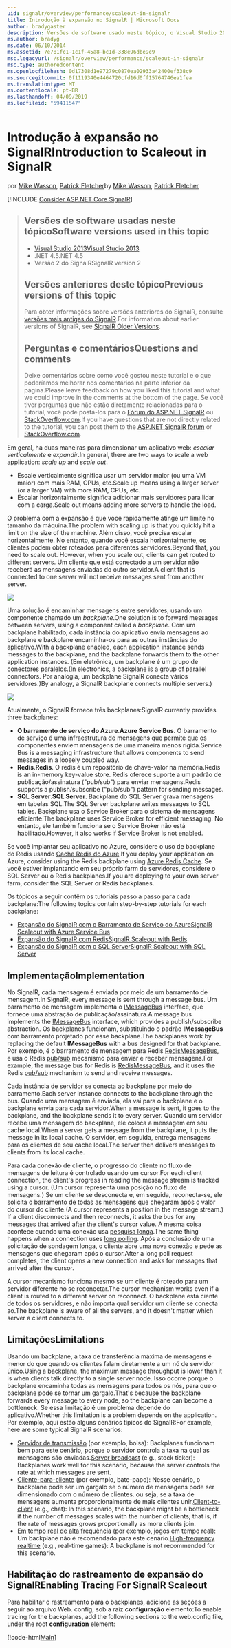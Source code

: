 ```yaml
---
uid: signalr/overview/performance/scaleout-in-signalr
title: Introdução à expansão no SignalR | Microsoft Docs
author: bradygaster
description: Versões de software usado neste tópico, o Visual Studio 2013 .NET 4.5 SignalR versões anteriores de versão 2 deste tópico para obter informações sobre versões anteriores do...
ms.author: bradyg
ms.date: 06/10/2014
ms.assetid: 7e781fc1-1c1f-45a8-bc1d-338e96dbe9c9
msc.legacyurl: /signalr/overview/performance/scaleout-in-signalr
msc.type: authoredcontent
ms.openlocfilehash: 0d17308d1e97279c0870ea02933a42400ef338c9
ms.sourcegitcommit: 0f1119340e4464720cfd16d0ff15764746ea1fea
ms.translationtype: MT
ms.contentlocale: pt-BR
ms.lasthandoff: 04/09/2019
ms.locfileid: "59411547"
---
```

# <a name="introduction-to-scaleout-in-signalr"></a><span data-ttu-id="34341-103">Introdução à expansão no SignalR</span><span class="sxs-lookup"><span data-stu-id="34341-103">Introduction to Scaleout in SignalR</span></span>

<span data-ttu-id="34341-104">por [Mike Wasson](https://github.com/MikeWasson), [Patrick Fletcher](https://github.com/pfletcher)</span><span class="sxs-lookup"><span data-stu-id="34341-104">by [Mike Wasson](https://github.com/MikeWasson), [Patrick Fletcher](https://github.com/pfletcher)</span></span>

[!INCLUDE [Consider ASP.NET Core SignalR](~/includes/signalr/signalr-version-disambiguation.md)]

> ## <a name="software-versions-used-in-this-topic"></a><span data-ttu-id="34341-105">Versões de software usadas neste tópico</span><span class="sxs-lookup"><span data-stu-id="34341-105">Software versions used in this topic</span></span>
>
>
> - [<span data-ttu-id="34341-106">Visual Studio 2013</span><span class="sxs-lookup"><span data-stu-id="34341-106">Visual Studio 2013</span></span>](https://my.visualstudio.com/Downloads?q=visual%20studio%202013)
> - <span data-ttu-id="34341-107">.NET 4.5</span><span class="sxs-lookup"><span data-stu-id="34341-107">.NET 4.5</span></span>
> - <span data-ttu-id="34341-108">Versão 2 do SignalR</span><span class="sxs-lookup"><span data-stu-id="34341-108">SignalR version 2</span></span>
>
>
>
> ## <a name="previous-versions-of-this-topic"></a><span data-ttu-id="34341-109">Versões anteriores deste tópico</span><span class="sxs-lookup"><span data-stu-id="34341-109">Previous versions of this topic</span></span>
>
> <span data-ttu-id="34341-110">Para obter informações sobre versões anteriores do SignalR, consulte [versões mais antigas do SignalR](../older-versions/index.md).</span><span class="sxs-lookup"><span data-stu-id="34341-110">For information about earlier versions of SignalR, see [SignalR Older Versions](../older-versions/index.md).</span></span>
>
> ## <a name="questions-and-comments"></a><span data-ttu-id="34341-111">Perguntas e comentários</span><span class="sxs-lookup"><span data-stu-id="34341-111">Questions and comments</span></span>
>
> <span data-ttu-id="34341-112">Deixe comentários sobre como você gostou neste tutorial e o que poderíamos melhorar nos comentários na parte inferior da página.</span><span class="sxs-lookup"><span data-stu-id="34341-112">Please leave feedback on how you liked this tutorial and what we could improve in the comments at the bottom of the page.</span></span> <span data-ttu-id="34341-113">Se você tiver perguntas que não estão diretamente relacionadas para o tutorial, você pode postá-los para o [Fórum do ASP.NET SignalR](https://forums.asp.net/1254.aspx/1?ASP+NET+SignalR) ou [StackOverflow.com](http://stackoverflow.com/).</span><span class="sxs-lookup"><span data-stu-id="34341-113">If you have questions that are not directly related to the tutorial, you can post them to the [ASP.NET SignalR forum](https://forums.asp.net/1254.aspx/1?ASP+NET+SignalR) or [StackOverflow.com](http://stackoverflow.com/).</span></span>


<span data-ttu-id="34341-114">Em geral, há duas maneiras para dimensionar um aplicativo web: *escalar verticalmente* e *expandir*.</span><span class="sxs-lookup"><span data-stu-id="34341-114">In general, there are two ways to scale a web application: *scale up* and *scale out*.</span></span>

- <span data-ttu-id="34341-115">Escale verticalmente significa usar um servidor maior (ou uma VM maior) com mais RAM, CPUs, etc.</span><span class="sxs-lookup"><span data-stu-id="34341-115">Scale up means using a larger server (or a larger VM) with more RAM, CPUs, etc.</span></span>
- <span data-ttu-id="34341-116">Escalar horizontalmente significa adicionar mais servidores para lidar com a carga.</span><span class="sxs-lookup"><span data-stu-id="34341-116">Scale out means adding more servers to handle the load.</span></span>

<span data-ttu-id="34341-117">O problema com a expansão é que você rapidamente atinge um limite no tamanho da máquina.</span><span class="sxs-lookup"><span data-stu-id="34341-117">The problem with scaling up is that you quickly hit a limit on the size of the machine.</span></span> <span data-ttu-id="34341-118">Além disso, você precisa escalar horizontalmente. No entanto, quando você escala horizontalmente, os clientes podem obter roteados para diferentes servidores.</span><span class="sxs-lookup"><span data-stu-id="34341-118">Beyond that, you need to scale out. However, when you scale out, clients can get routed to different servers.</span></span> <span data-ttu-id="34341-119">Um cliente que está conectado a um servidor não receberá as mensagens enviadas do outro servidor.</span><span class="sxs-lookup"><span data-stu-id="34341-119">A client that is connected to one server will not receive messages sent from another server.</span></span>

![](scaleout-in-signalr/_static/image1.png)

<span data-ttu-id="34341-120">Uma solução é encaminhar mensagens entre servidores, usando um componente chamado um *backplane*.</span><span class="sxs-lookup"><span data-stu-id="34341-120">One solution is to forward messages between servers, using a component called a *backplane*.</span></span> <span data-ttu-id="34341-121">Com um backplane habilitado, cada instância do aplicativo envia mensagens ao backplane e backplane encaminha-os para as outras instâncias do aplicativo.</span><span class="sxs-lookup"><span data-stu-id="34341-121">With a backplane enabled, each application instance sends messages to the backplane, and the backplane forwards them to the other application instances.</span></span> <span data-ttu-id="34341-122">(Em eletrônica, um backplane é um grupo de conectores paralelos.</span><span class="sxs-lookup"><span data-stu-id="34341-122">(In electronics, a backplane is a group of parallel connectors.</span></span> <span data-ttu-id="34341-123">Por analogia, um backplane SignalR conecta vários servidores.)</span><span class="sxs-lookup"><span data-stu-id="34341-123">By analogy, a SignalR backplane connects multiple servers.)</span></span>

![](scaleout-in-signalr/_static/image2.png)

<span data-ttu-id="34341-124">Atualmente, o SignalR fornece três backplanes:</span><span class="sxs-lookup"><span data-stu-id="34341-124">SignalR currently provides three backplanes:</span></span>

- <span data-ttu-id="34341-125">**O barramento de serviço do Azure**.</span><span class="sxs-lookup"><span data-stu-id="34341-125">**Azure Service Bus**.</span></span> <span data-ttu-id="34341-126">O barramento de serviço é uma infraestrutura de mensagens que permite que os componentes enviem mensagens de uma maneira menos rígida.</span><span class="sxs-lookup"><span data-stu-id="34341-126">Service Bus is a messaging infrastructure that allows components to send messages in a loosely coupled way.</span></span>
- <span data-ttu-id="34341-127">**Redis**.</span><span class="sxs-lookup"><span data-stu-id="34341-127">**Redis**.</span></span> <span data-ttu-id="34341-128">O redis é um repositório de chave-valor na memória.</span><span class="sxs-lookup"><span data-stu-id="34341-128">Redis is an in-memory key-value store.</span></span> <span data-ttu-id="34341-129">Redis oferece suporte a um padrão de publicação/assinatura ("pub/sub") para enviar mensagens.</span><span class="sxs-lookup"><span data-stu-id="34341-129">Redis supports a publish/subscribe ("pub/sub") pattern for sending messages.</span></span>
- <span data-ttu-id="34341-130">**SQL Server**.</span><span class="sxs-lookup"><span data-stu-id="34341-130">**SQL Server**.</span></span> <span data-ttu-id="34341-131">Backplane do SQL Server grava mensagens em tabelas SQL.</span><span class="sxs-lookup"><span data-stu-id="34341-131">The SQL Server backplane writes messages to SQL tables.</span></span> <span data-ttu-id="34341-132">Backplane usa o Service Broker para o sistema de mensagens eficiente.</span><span class="sxs-lookup"><span data-stu-id="34341-132">The backplane uses Service Broker for efficient messaging.</span></span> <span data-ttu-id="34341-133">No entanto, ele também funciona se o Service Broker não está habilitado.</span><span class="sxs-lookup"><span data-stu-id="34341-133">However, it also works if Service Broker is not enabled.</span></span>

<span data-ttu-id="34341-134">Se você implantar seu aplicativo no Azure, considere o uso de backplane do Redis usando [Cache Redis do Azure](https://azure.microsoft.com/services/cache/).</span><span class="sxs-lookup"><span data-stu-id="34341-134">If you deploy your application on Azure, consider using the Redis backplane using [Azure Redis Cache](https://azure.microsoft.com/services/cache/).</span></span> <span data-ttu-id="34341-135">Se você estiver implantando em seu próprio farm de servidores, considere o SQL Server ou o Redis backplanes.</span><span class="sxs-lookup"><span data-stu-id="34341-135">If you are deploying to your own server farm, consider the SQL Server or Redis backplanes.</span></span>

<span data-ttu-id="34341-136">Os tópicos a seguir contêm os tutoriais passo a passo para cada backplane:</span><span class="sxs-lookup"><span data-stu-id="34341-136">The following topics contain step-by-step tutorials for each backplane:</span></span>

- [<span data-ttu-id="34341-137">Expansão do SignalR com o Barramento de Serviço do Azure</span><span class="sxs-lookup"><span data-stu-id="34341-137">SignalR Scaleout with Azure Service Bus</span></span>](scaleout-with-windows-azure-service-bus.md)
- [<span data-ttu-id="34341-138">Expansão do SignalR com Redis</span><span class="sxs-lookup"><span data-stu-id="34341-138">SignalR Scaleout with Redis</span></span>](scaleout-with-redis.md)
- [<span data-ttu-id="34341-139">Expansão do SignalR com o SQL Server</span><span class="sxs-lookup"><span data-stu-id="34341-139">SignalR Scaleout with SQL Server</span></span>](scaleout-with-sql-server.md)

## <a name="implementation"></a><span data-ttu-id="34341-140">Implementação</span><span class="sxs-lookup"><span data-stu-id="34341-140">Implementation</span></span>

<span data-ttu-id="34341-141">No SignalR, cada mensagem é enviada por meio de um barramento de mensagem.</span><span class="sxs-lookup"><span data-stu-id="34341-141">In SignalR, every message is sent through a message bus.</span></span> <span data-ttu-id="34341-142">Um barramento de mensagem implementa o [IMessageBus](https://msdn.microsoft.com/library/microsoft.aspnet.signalr.messaging.imessagebus(v=vs.100).aspx) interface, que fornece uma abstração de publicação/assinatura.</span><span class="sxs-lookup"><span data-stu-id="34341-142">A message bus implements the [IMessageBus](https://msdn.microsoft.com/library/microsoft.aspnet.signalr.messaging.imessagebus(v=vs.100).aspx) interface, which provides a publish/subscribe abstraction.</span></span> <span data-ttu-id="34341-143">Os backplanes funcionam, substituindo o padrão **IMessageBus** com barramento projetado por esse backplane.</span><span class="sxs-lookup"><span data-stu-id="34341-143">The backplanes work by replacing the default **IMessageBus** with a bus designed for that backplane.</span></span> <span data-ttu-id="34341-144">Por exemplo, é o barramento de mensagem para Redis [RedisMessageBus](https://msdn.microsoft.com/library/microsoft.aspnet.signalr.redis.redismessagebus(v=vs.100).aspx), e usa o Redis [pub/sub](http://redis.io/topics/pubsub) mecanismo para enviar e receber mensagens.</span><span class="sxs-lookup"><span data-stu-id="34341-144">For example, the message bus for Redis is [RedisMessageBus](https://msdn.microsoft.com/library/microsoft.aspnet.signalr.redis.redismessagebus(v=vs.100).aspx), and it uses the Redis [pub/sub](http://redis.io/topics/pubsub) mechanism to send and receive messages.</span></span>

<span data-ttu-id="34341-145">Cada instância de servidor se conecta ao backplane por meio do barramento.</span><span class="sxs-lookup"><span data-stu-id="34341-145">Each server instance connects to the backplane through the bus.</span></span> <span data-ttu-id="34341-146">Quando uma mensagem é enviada, ela vai para o backplane e o backplane envia para cada servidor.</span><span class="sxs-lookup"><span data-stu-id="34341-146">When a message is sent, it goes to the backplane, and the backplane sends it to every server.</span></span> <span data-ttu-id="34341-147">Quando um servidor recebe uma mensagem do backplane, ele coloca a mensagem em seu cache local.</span><span class="sxs-lookup"><span data-stu-id="34341-147">When a server gets a message from the backplane, it puts the message in its local cache.</span></span> <span data-ttu-id="34341-148">O servidor, em seguida, entrega mensagens para os clientes de seu cache local.</span><span class="sxs-lookup"><span data-stu-id="34341-148">The server then delivers messages to clients from its local cache.</span></span>

<span data-ttu-id="34341-149">Para cada conexão de cliente, o progresso do cliente no fluxo de mensagens de leitura é controlado usando um cursor.</span><span class="sxs-lookup"><span data-stu-id="34341-149">For each client connection, the client's progress in reading the message stream is tracked using a cursor.</span></span> <span data-ttu-id="34341-150">(Um cursor representa uma posição no fluxo de mensagens.) Se um cliente se desconecta e, em seguida, reconecta-se, ele solicita o barramento de todas as mensagens que chegaram após o valor do cursor do cliente.</span><span class="sxs-lookup"><span data-stu-id="34341-150">(A cursor represents a position in the message stream.) If a client disconnects and then reconnects, it asks the bus for any messages that arrived after the client's cursor value.</span></span> <span data-ttu-id="34341-151">A mesma coisa acontece quando uma conexão usa [pesquisa longa](../getting-started/introduction-to-signalr.md#transports).</span><span class="sxs-lookup"><span data-stu-id="34341-151">The same thing happens when a connection uses [long polling](../getting-started/introduction-to-signalr.md#transports).</span></span> <span data-ttu-id="34341-152">Após a conclusão de uma solicitação de sondagem longa, o cliente abre uma nova conexão e pede as mensagens que chegaram após o cursor.</span><span class="sxs-lookup"><span data-stu-id="34341-152">After a long poll request completes, the client opens a new connection and asks for messages that arrived after the cursor.</span></span>

<span data-ttu-id="34341-153">A cursor mecanismo funciona mesmo se um cliente é roteado para um servidor diferente no se reconectar.</span><span class="sxs-lookup"><span data-stu-id="34341-153">The cursor mechanism works even if a client is routed to a different server on reconnect.</span></span> <span data-ttu-id="34341-154">O backplane está ciente de todos os servidores, e não importa qual servidor um cliente se conecta ao.</span><span class="sxs-lookup"><span data-stu-id="34341-154">The backplane is aware of all the servers, and it doesn't matter which server a client connects to.</span></span>

## <a name="limitations"></a><span data-ttu-id="34341-155">Limitações</span><span class="sxs-lookup"><span data-stu-id="34341-155">Limitations</span></span>

<span data-ttu-id="34341-156">Usando um backplane, a taxa de transferência máxima de mensagens é menor do que quando os clientes falam diretamente a um nó de servidor único.</span><span class="sxs-lookup"><span data-stu-id="34341-156">Using a backplane, the maximum message throughput is lower than it is when clients talk directly to a single server node.</span></span> <span data-ttu-id="34341-157">Isso ocorre porque o backplane encaminha todas as mensagens para todos os nós, para que o backplane pode se tornar um gargalo.</span><span class="sxs-lookup"><span data-stu-id="34341-157">That's because the backplane forwards every message to every node, so the backplane can become a bottleneck.</span></span> <span data-ttu-id="34341-158">Se essa limitação é um problema depende do aplicativo.</span><span class="sxs-lookup"><span data-stu-id="34341-158">Whether this limitation is a problem depends on the application.</span></span> <span data-ttu-id="34341-159">Por exemplo, aqui estão alguns cenários típicos do SignalR:</span><span class="sxs-lookup"><span data-stu-id="34341-159">For example, here are some typical SignalR scenarios:</span></span>

- <span data-ttu-id="34341-160">[Servidor de transmissão](../getting-started/tutorial-server-broadcast-with-signalr.md) (por exemplo, bolsa): Backplanes funcionam bem para este cenário, porque o servidor controla a taxa na qual as mensagens são enviadas.</span><span class="sxs-lookup"><span data-stu-id="34341-160">[Server broadcast](../getting-started/tutorial-server-broadcast-with-signalr.md) (e.g., stock ticker): Backplanes work well for this scenario, because the server controls the rate at which messages are sent.</span></span>
- <span data-ttu-id="34341-161">[Cliente-para-cliente](../getting-started/tutorial-getting-started-with-signalr.md) (por exemplo, bate-papo): Nesse cenário, o backplane pode ser um gargalo se o número de mensagens pode ser dimensionado com o número de clientes. ou seja, se a taxa de mensagens aumenta proporcionalmente de mais clientes unir.</span><span class="sxs-lookup"><span data-stu-id="34341-161">[Client-to-client](../getting-started/tutorial-getting-started-with-signalr.md) (e.g., chat): In this scenario, the backplane might be a bottleneck if the number of messages scales with the number of clients; that is, if the rate of messages grows proportionally as more clients join.</span></span>
- <span data-ttu-id="34341-162">[Em tempo real de alta frequência](../getting-started/tutorial-high-frequency-realtime-with-signalr.md) (por exemplo, jogos em tempo real): Um backplane não é recomendado para este cenário.</span><span class="sxs-lookup"><span data-stu-id="34341-162">[High-frequency realtime](../getting-started/tutorial-high-frequency-realtime-with-signalr.md) (e.g., real-time games): A backplane is not recommended for this scenario.</span></span>

## <a name="enabling-tracing-for-signalr-scaleout"></a><span data-ttu-id="34341-163">Habilitação do rastreamento de expansão do SignalR</span><span class="sxs-lookup"><span data-stu-id="34341-163">Enabling Tracing For SignalR Scaleout</span></span>

<span data-ttu-id="34341-164">Para habilitar o rastreamento para o backplanes, adicione as seções a seguir ao arquivo Web. config, sob a raiz **configuração** elemento:</span><span class="sxs-lookup"><span data-stu-id="34341-164">To enable tracing for the backplanes, add the following sections to the web.config file, under the root **configuration** element:</span></span>

[!code-html[Main](scaleout-in-signalr/samples/sample1.html)]
